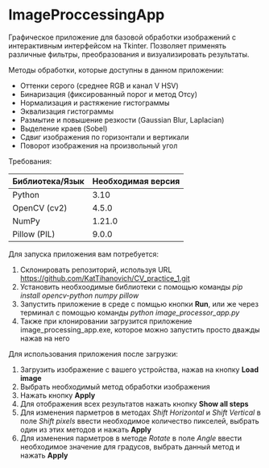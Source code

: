 # ImageProccessingApp

Графическое приложение для базовой обработки изображений с интерактивным интерфейсом на Tkinter. Позволяет применять различные фильтры, преобразования и визуализировать результаты.

Методы обработки, которые доступны в данном приложении:

* Оттенки серого (среднее RGB и канал V HSV)
* Бинаризация (фиксированный порог и метод Отсу)
* Нормализация и растяжение гистограммы
* Эквализация гистограммы
* Размытие и повышение резкости (Gaussian Blur, Laplacian)
* Выделение краев (Sobel)
* Сдвиг изображения по горизонтали и вертикали
* Поворот изображения на произвольный угол

Требования:

| Библиотека/Язык | Необходимая версия                     |
|-----------------|----------------------------------------|
| Python          | 3.10                                   |
| OpenCV (cv2)    | 4.5.0                                  |
| NumPy           | 1.21.0                                 |
| Pillow (PIL)    | 9.0.0                                  |

Для запуска приложения вам потребуется:
1) Склонировать репозиторий, используя URL https://github.com/KatTihanovich/CV_practice_1.git
2) Установить необхоодимые библиотеки с помощью команды *pip install opencv-python numpy pillow*
3) Запустить приложение в среде с помщью кнопки **Run**, или же через терминал с помощью команды *python image_processor_app.py*
4) Также при клонировании загрузится приложение image_processing_app.exe, которое можно запустить просто дважды нажав на него

Для использования приложения после загрузки:
1) Загрузить изображение с вашего устройства, нажав на кнопку **Load image**
2) Выбрать необходимый метод обработки изображения
3) Нажать кнопку **Apply**
4) Для отображения всех результатов нажать кнопку **Show all steps**
5) Для изменения парметров в методах _Shift Horizontal_ и _Shift Vertical_ в поле *Shift pixels* ввести необходимое количество пикселей, выбрать один из этих методов и нажать **Apply**
6) Для изменения парметров в методе *Rotate* в поле *Angle* ввести необходимое значение для градусов, выбрать данный метод и нажать **Apply**
